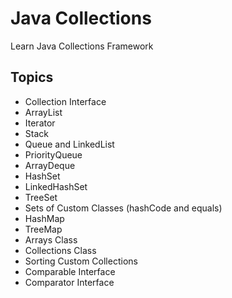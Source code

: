 
# Java Collections

Learn Java Collections Framework

## Topics 

- Collection Interface
- ArrayList
- Iterator
- Stack
- Queue and LinkedList
- PriorityQueue
- ArrayDeque
- HashSet
- LinkedHashSet
- TreeSet
- Sets of Custom Classes (hashCode and equals)
- HashMap
- TreeMap
- Arrays Class
- Collections Class
- Sorting Custom Collections
- Comparable Interface
- Comparator Interface

  